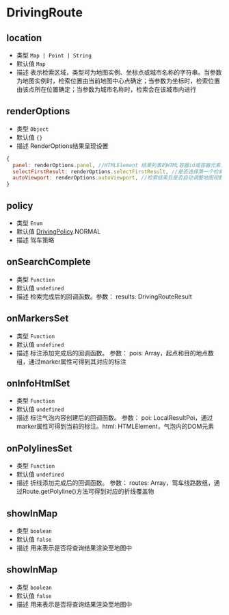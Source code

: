 # DrivingRoute

## location
* 类型 `Map | Point | String` 
* 默认值  `Map`
* 描述 表示检索区域，类型可为地图实例、坐标点或城市名称的字符串。当参数为地图实例时，检索位置由当前地图中心点确定；当参数为坐标时，检索位置由该点所在位置确定；当参数为城市名称时，检索会在该城市内进行

## renderOptions
* 类型  `Object`
* 默认值 `{}`
* 描述 RenderOptions结果呈现设置
``` js
{
  panel: renderOptions.panel, //HTMLElement	结果列表的HTML容器id或容器元素，提供此参数后，结果列表将在此容器中进行展示。此属性对LocalCity无效。驾车路线规划无效
  selectFirstResult: renderOptions.selectFirstResult, //是否选择第一个检索结果。此属性仅对LocalSearch有效
  autoViewport: renderOptions.autoViewport, //检索结束后是否自动调整地图视野。此属性对LocalCity无效
}
```
## policy
* 类型  `Enum`
* 默认值 [DrivingPolicy](/guide/constants.html#drivingpolicy).NORMAL
* 描述 驾车策略

##  onSearchComplete
* 类型  `Function`
* 默认值 `undefined`
* 描述 检索完成后的回调函数。参数： results: DrivingRouteResult

## onMarkersSet
* 类型  `Function`
* 默认值 `undefined`
* 描述 标注添加完成后的回调函数。 参数： pois: Array，起点和目的地点数组，通过marker属性可得到其对应的标注

## onInfoHtmlSet
* 类型  `Function`
* 默认值 `undefined`
* 描述 标注气泡内容创建后的回调函数。 参数： poi: LocalResultPoi，通过marker属性可得到当前的标注。html: HTMLElement，气泡内的DOM元素

## onPolylinesSet
* 类型  `Function`
* 默认值 `undefined`
* 描述 折线添加完成后的回调函数。 参数： routes: Array，驾车线路数组，通过Route.getPolyline()方法可得到对应的折线覆盖物

## showInMap
* 类型 `boolean`
* 默认值 `false`
* 描述 用来表示是否将查询结果渲染至地图中

## showInMap
* 类型 `boolean`
* 默认值 `false`
* 描述 用来表示是否将查询结果渲染至地图中
